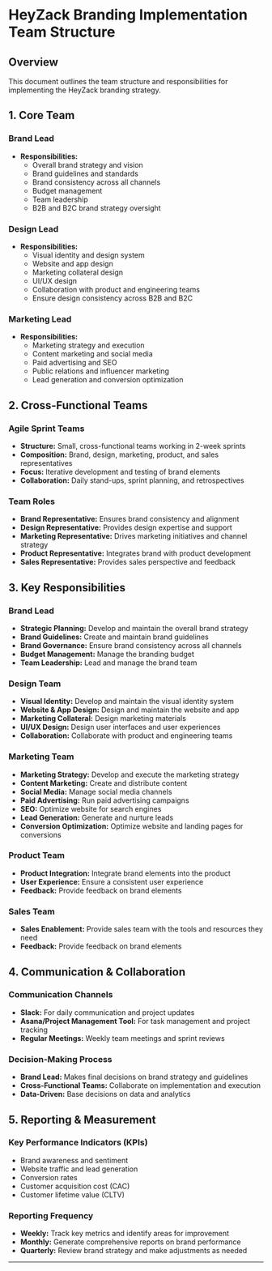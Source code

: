 # HeyZack Branding Implementation Team Structure

## Overview

This document outlines the team structure and responsibilities for implementing the HeyZack branding strategy.

## 1. Core Team

### Brand Lead
- **Responsibilities:**
  - Overall brand strategy and vision
  - Brand guidelines and standards
  - Brand consistency across all channels
  - Budget management
  - Team leadership
  - B2B and B2C brand strategy oversight

### Design Lead
- **Responsibilities:**
  - Visual identity and design system
  - Website and app design
  - Marketing collateral design
  - UI/UX design
  - Collaboration with product and engineering teams
  - Ensure design consistency across B2B and B2C

### Marketing Lead
- **Responsibilities:**
  - Marketing strategy and execution
  - Content marketing and social media
  - Paid advertising and SEO
  - Public relations and influencer marketing
  - Lead generation and conversion optimization

## 2. Cross-Functional Teams

### Agile Sprint Teams
- **Structure:** Small, cross-functional teams working in 2-week sprints
- **Composition:** Brand, design, marketing, product, and sales representatives
- **Focus:** Iterative development and testing of brand elements
- **Collaboration:** Daily stand-ups, sprint planning, and retrospectives

### Team Roles
- **Brand Representative:** Ensures brand consistency and alignment
- **Design Representative:** Provides design expertise and support
- **Marketing Representative:** Drives marketing initiatives and channel strategy
- **Product Representative:** Integrates brand with product development
- **Sales Representative:** Provides sales perspective and feedback

## 3. Key Responsibilities

### Brand Lead
- **Strategic Planning:** Develop and maintain the overall brand strategy
- **Brand Guidelines:** Create and maintain brand guidelines
- **Brand Governance:** Ensure brand consistency across all channels
- **Budget Management:** Manage the branding budget
- **Team Leadership:** Lead and manage the brand team

### Design Team
- **Visual Identity:** Develop and maintain the visual identity system
- **Website & App Design:** Design and maintain the website and app
- **Marketing Collateral:** Design marketing materials
- **UI/UX Design:** Design user interfaces and user experiences
- **Collaboration:** Collaborate with product and engineering teams

### Marketing Team
- **Marketing Strategy:** Develop and execute the marketing strategy
- **Content Marketing:** Create and distribute content
- **Social Media:** Manage social media channels
- **Paid Advertising:** Run paid advertising campaigns
- **SEO:** Optimize website for search engines
- **Lead Generation:** Generate and nurture leads
- **Conversion Optimization:** Optimize website and landing pages for conversions

### Product Team
- **Product Integration:** Integrate brand elements into the product
- **User Experience:** Ensure a consistent user experience
- **Feedback:** Provide feedback on brand elements

### Sales Team
- **Sales Enablement:** Provide sales team with the tools and resources they need
- **Feedback:** Provide feedback on brand elements

## 4. Communication & Collaboration

### Communication Channels
- **Slack:** For daily communication and project updates
- **Asana/Project Management Tool:** For task management and project tracking
- **Regular Meetings:** Weekly team meetings and sprint reviews

### Decision-Making Process
- **Brand Lead:** Makes final decisions on brand strategy and guidelines
- **Cross-Functional Teams:** Collaborate on implementation and execution
- **Data-Driven:** Base decisions on data and analytics

## 5. Reporting & Measurement

### Key Performance Indicators (KPIs)
- Brand awareness and sentiment
- Website traffic and lead generation
- Conversion rates
- Customer acquisition cost (CAC)
- Customer lifetime value (CLTV)

### Reporting Frequency
- **Weekly:** Track key metrics and identify areas for improvement
- **Monthly:** Generate comprehensive reports on brand performance
- **Quarterly:** Review brand strategy and make adjustments as needed

---

